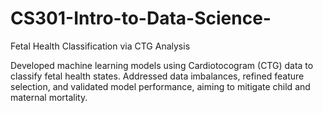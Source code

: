 # CS301-Intro-to-Data-Science-

Fetal Health Classification via CTG Analysis

Developed machine learning models using Cardiotocogram (CTG) data to classify fetal health states. Addressed data imbalances, refined feature selection, and validated model performance, aiming to mitigate child and maternal mortality.

